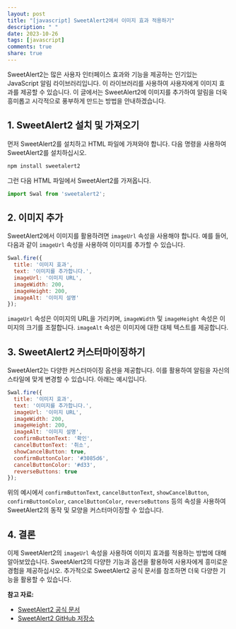 ```yaml
---
layout: post
title: "[javascript] SweetAlert2에서 이미지 효과 적용하기"
description: " "
date: 2023-10-26
tags: [javascript]
comments: true
share: true
---
```


SweetAlert2는 많은 사용자 인터페이스 효과와 기능을 제공하는 인기있는 JavaScript 알림 라이브러리입니다. 이 라이브러리를 사용하여 사용자에게 이미지 효과를 제공할 수 있습니다. 이 글에서는 SweetAlert2에 이미지를 추가하여 알림을 더욱 흥미롭고 시각적으로 풍부하게 만드는 방법을 안내하겠습니다.

## 1. SweetAlert2 설치 및 가져오기

먼저 SweetAlert2를 설치하고 HTML 파일에 가져와야 합니다. 다음 명령을 사용하여 SweetAlert2를 설치하십시오.

```javascript
npm install sweetalert2
```

그런 다음 HTML 파일에서 SweetAlert2를 가져옵니다.

```javascript
import Swal from 'sweetalert2';
```
## 2. 이미지 추가

SweetAlert2에서 이미지를 활용하려면 `imageUrl` 속성을 사용해야 합니다. 예를 들어, 다음과 같이 `imageUrl` 속성을 사용하여 이미지를 추가할 수 있습니다.

```javascript
Swal.fire({
  title: '이미지 효과',
  text: '이미지를 추가합니다.',
  imageUrl: '이미지 URL',
  imageWidth: 200,
  imageHeight: 200,
  imageAlt: '이미지 설명'
});
```

`imageUrl` 속성은 이미지의 URL을 가리키며, `imageWidth` 및 `imageHeight` 속성은 이미지의 크기를 조절합니다. `imageAlt` 속성은 이미지에 대한 대체 텍스트를 제공합니다.

## 3. SweetAlert2 커스터마이징하기

SweetAlert2는 다양한 커스터마이징 옵션을 제공합니다. 이를 활용하여 알림을 자신의 스타일에 맞게 변경할 수 있습니다. 아래는 예시입니다.

```javascript
Swal.fire({
  title: '이미지 효과',
  text: '이미지를 추가합니다.',
  imageUrl: '이미지 URL',
  imageWidth: 200,
  imageHeight: 200,
  imageAlt: '이미지 설명',
  confirmButtonText: '확인',
  cancelButtonText: '취소',
  showCancelButton: true,
  confirmButtonColor: '#3085d6',
  cancelButtonColor: '#d33',
  reverseButtons: true
});
```

위의 예시에서 `confirmButtonText`, `cancelButtonText`, `showCancelButton`, `confirmButtonColor`, `cancelButtonColor`, `reverseButtons` 등의 속성을 사용하여 SweetAlert2의 동작 및 모양을 커스터마이징할 수 있습니다.

## 4. 결론

이제 SweetAlert2의 `imageUrl` 속성을 사용하여 이미지 효과를 적용하는 방법에 대해 알아보았습니다. SweetAlert2의 다양한 기능과 옵션을 활용하여 사용자에게 흥미로운 경험을 제공하십시오. 추가적으로 SweetAlert2 공식 문서를 참조하면 더욱 다양한 기능을 활용할 수 있습니다.

**참고 자료:**
- [SweetAlert2 공식 문서](https://sweetalert2.github.io/)
- [SweetAlert2 GitHub 저장소](https://github.com/sweetalert2/sweetalert2)